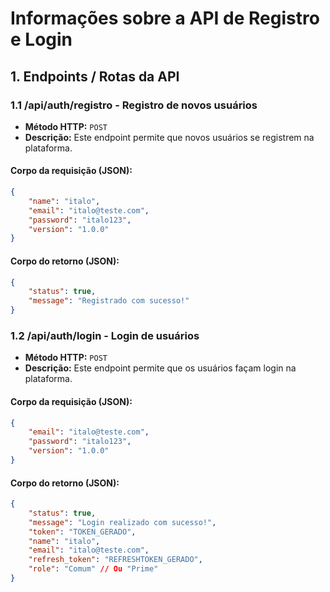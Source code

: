 
# Informações sobre a API de Registro e Login

## 1. **Endpoints / Rotas da API**

### 1.1 **/api/auth/registro** - Registro de novos usuários

- **Método HTTP:** `POST`
- **Descrição:** Este endpoint permite que novos usuários se registrem na plataforma.
  
#### Corpo da requisição (JSON):
```json
{
    "name": "italo",
    "email": "italo@teste.com",
    "password": "italo123",
    "version": "1.0.0"
}
```

#### Corpo do retorno (JSON):
```json
{
    "status": true,
    "message": "Registrado com sucesso!"
}
```

### 1.2 **/api/auth/login** - Login de usuários

- **Método HTTP:** `POST`
- **Descrição:** Este endpoint permite que os usuários façam login na plataforma.
  
#### Corpo da requisição (JSON):
```json
{
    "email": "italo@teste.com",
    "password": "italo123",
    "version": "1.0.0"
}
```

#### Corpo do retorno (JSON):
```json
{
    "status": true,
    "message": "Login realizado com sucesso!",
    "token": "TOKEN_GERADO",
    "name": "italo",
    "email": "italo@teste.com",
    "refresh_token": "REFRESHTOKEN_GERADO",
    "role": "Comum" // Ou "Prime"
}
```

